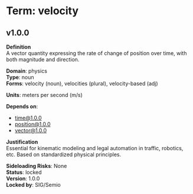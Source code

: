 # Term: velocity

## v1.0.0

**Definition**  
A vector quantity expressing the rate of change of position over time, with both magnitude and direction.

**Domain**: physics  
**Type**: noun  
**Forms**: velocity (noun), velocities (plural), velocity-based (adj)

**Units**: meters per second (m/s)

**Depends on**:  
- time@1.0.0  
- position@1.0.0  
- vector@1.0.0  

**Justification**  
Essential for kinematic modeling and legal automation in traffic, robotics, etc. Based on standardized physical principles.

**Sideloading Risks**: None  
**Status**: locked  
**Version**: 1.0.0  
**Locked by**: SIG/Semio
